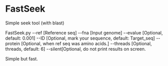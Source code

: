# FastSeek
Simple seek tool (with blast)

FastSeek.py --ref [Reference seq] --fna [Input genome] --evalue [Optional, default: 0.001] --ID [Optional, mark your sequence, default: Target_seq] --protein [Optional, when ref seq was amino acids.] --threads [Optional, threads, default: 6] --silent[Optional, do not print results on screen.

Simple but fast.
